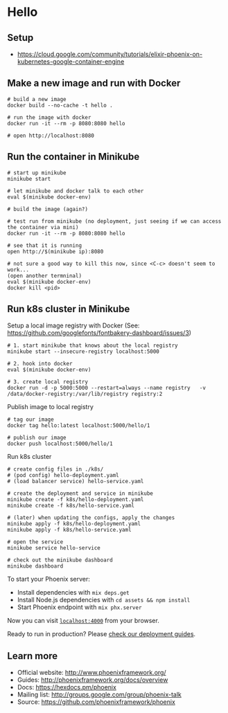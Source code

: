 # Hello



## Setup

* https://cloud.google.com/community/tutorials/elixir-phoenix-on-kubernetes-google-container-engine


## Make a new image and run with Docker

```
# build a new image
docker build --no-cache -t hello .

# run the image with docker
docker run -it --rm -p 8080:8080 hello

# open http://localhost:8080
```

## Run the container in Minikube
```
# start up minikube
minikube start

# let minikube and docker talk to each other
eval $(minikube docker-env)

# build the image (again?)

# test run from minikube (no deployment, just seeing if we can access the container via mini)
docker run -it --rm -p 8080:8080 hello

# see that it is running
open http://$(minikube ip):8080

# not sure a good way to kill this now, since <C-c> doesn't seem to work...
(open another termninal)
eval $(minikube docker-env)
docker kill <pid>
```

## Run k8s cluster in Minikube

Setup a local image registry with Docker (See: https://github.com/googlefonts/fontbakery-dashboard/issues/3)
```
# 1. start minikube that knows about the local registry
minikube start --insecure-registry localhost:5000

# 2. hook into docker
eval $(minikube docker-env)

# 3. create local registry
docker run -d -p 5000:5000 --restart=always --name registry   -v /data/docker-registry:/var/lib/registry registry:2
```

Publish image to local registry
```
# tag our image
docker tag hello:latest localhost:5000/hello/1

# publish our image
docker push localhost:5000/hello/1
```

Run k8s cluster
```
# create config files in ./k8s/
# (pod config) hello-deployment.yaml
# (load balancer service) hello-service.yaml

# create the deployment and service in minikube
minikube create -f k8s/hello-deployment.yaml
minikube create -f k8s/hello-service.yaml

# (later) when updating the configs, apply the changes
minikube apply -f k8s/hello-deployment.yaml
minikube apply -f k8s/hello-service.yaml

# open the service
minikube service hello-service

# check out the minikube dashboard
minikube dashboard
```


To start your Phoenix server:

  * Install dependencies with `mix deps.get`
  * Install Node.js dependencies with `cd assets && npm install`
  * Start Phoenix endpoint with `mix phx.server`

Now you can visit [`localhost:4000`](http://localhost:4000) from your browser.

Ready to run in production? Please [check our deployment guides](http://www.phoenixframework.org/docs/deployment).

## Learn more

  * Official website: http://www.phoenixframework.org/
  * Guides: http://phoenixframework.org/docs/overview
  * Docs: https://hexdocs.pm/phoenix
  * Mailing list: http://groups.google.com/group/phoenix-talk
  * Source: https://github.com/phoenixframework/phoenix
